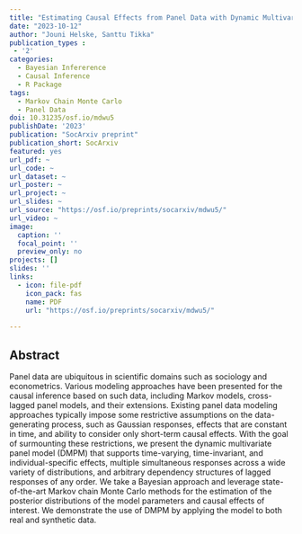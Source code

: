 ```yaml
---
title: "Estimating Causal Effects from Panel Data with Dynamic Multivariate Panel Models"
date: "2023-10-12"
author: "Jouni Helske, Santtu Tikka"
publication_types : 
 - '2'
categories: 
  - Bayesian Infererence
  - Causal Inference
  - R Package
tags:
  - Markov Chain Monte Carlo
  - Panel Data
doi: 10.31235/osf.io/mdwu5
publishDate: '2023'
publication: "SocArxiv preprint"
publication_short: SocArxiv 
featured: yes
url_pdf: ~
url_code: ~
url_dataset: ~
url_poster: ~
url_project: ~
url_slides: ~
url_source: "https://osf.io/preprints/socarxiv/mdwu5/"
url_video: ~
image:
  caption: ''
  focal_point: ''
  preview_only: no
projects: []
slides: ''
links:
  - icon: file-pdf
    icon_pack: fas
    name: PDF
    url: "https://osf.io/preprints/socarxiv/mdwu5/"
    
---
```


## Abstract

  Panel data are ubiquitous in scientific domains such as sociology and
  econometrics. Various modeling approaches have been presented for the
  causal inference based on such data, including Markov models, cross-lagged
  panel models, and their extensions. Existing panel data modeling
  approaches typically impose some restrictive assumptions on the
  data-generating process, such as Gaussian responses, effects that are
  constant in time, and ability to consider only short-term causal
  effects. With the goal of surmounting these restrictions, we present
  the dynamic multivariate panel model (DMPM) that supports
  time-varying, time-invariant, and individual-specific effects,
  multiple simultaneous responses across a wide variety of
  distributions, and arbitrary dependency structures of lagged responses
  of any order. We take a Bayesian approach and leverage
  state-of-the-art Markov chain Monte Carlo methods for the estimation
  of the posterior distributions of the model parameters and causal
  effects of interest. We demonstrate the use of DMPM by applying the
  model to both real and synthetic data.
